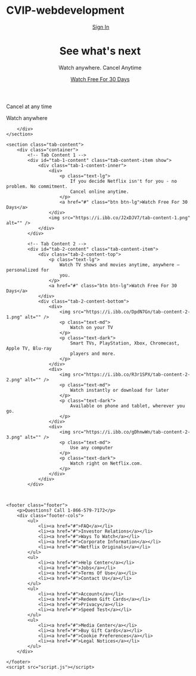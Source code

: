 # CVIP-webdevelopment

<html>
<head>
    <meta charset="UTF-8">
    <meta http-equiv="X-UA-Compatible" content="IE=edge">
    <meta name="viewport" content="width=device-width, initial-scale=1.0">
    <title>Netflix Clone</title>
    <link rel="stylesheet" href="styles1.css">
</head>
<body>
    <header class="showcase">
        <div class="showcase-top">
            <img src="https://i.ibb.co/r5krrdz/logo.png" alt="" />
            <a href="#" class="btn btn-rounded">Sign In</a>
        </div>
        <div class="showcase-content">
            <h1>See what's next</h1>
            <p>Watch anywhere. Cancel Anytime</p>
            <a href="#" class="btn btn-xl"
                >Watch Free For 30 Days <i class="fas fa-chevron-right btn-icon"></i
            ></a>
        </div>
    </header>
    <section class="tabs">
        <div class="container">
            <div id="tab-1" class="tab-item tab-border">
                <i class="fas fa-door-open fa-3x"></i>
                <p class="hide-sm">Cancel at any time</p>
            </div>
            <div id="tab-2" class="tab-item">
                <i class="fas fa-tablet-alt fa-3x"></i>
                <p class="hide-sm">Watch anywhere</p>
            </div>
          
        </div>
    </section>
 
    <section class="tab-content">
        <div class="container">
            <!-- Tab Content 1 -->
            <div id="tab-1-content" class="tab-content-item show">
                <div class="tab-1-content-inner">
                    <div>
                        <p class="text-lg">
                            If you decide Netflix isn't for you - no problem. No commitment.
                            Cancel online anytime.
                        </p>
                        <a href="#" class="btn btn-lg">Watch Free For 30 Days</a>
                    </div>
                    <img src="https://i.ibb.co/J2xDJV7/tab-content-1.png" alt="" />
                </div>
            </div>
 
            <!-- Tab Content 2 -->
            <div id="tab-2-content" class="tab-content-item">
                <div class="tab-2-content-top">
                    <p class="text-lg">
                        Watch TV shows and movies anytime, anywhere — personalized for
                        you.
                    </p>
                    <a href="#" class="btn btn-lg">Watch Free For 30 Days</a>
                </div>
                <div class="tab-2-content-bottom">
                    <div>
                        <img src="https://i.ibb.co/DpdN7Gn/tab-content-2-1.png" alt="" />
                        <p class="text-md">
                            Watch on your TV
                        </p>
                        <p class="text-dark">
                            Smart TVs, PlayStation, Xbox, Chromecast, Apple TV, Blu-ray
                            players and more.
                        </p>
                    </div>
                    <div>
                        <img src="https://i.ibb.co/R3r1SPX/tab-content-2-2.png" alt="" />
                        <p class="text-md">
                            Watch instantly or download for later
                        </p>
                        <p class="text-dark">
                            Available on phone and tablet, wherever you go.
                        </p>
                    </div>
                    <div>
                        <img src="https://i.ibb.co/gDhnwWn/tab-content-2-3.png" alt="" />
                        <p class="text-md">
                            Use any computer
                        </p>
                        <p class="text-dark">
                            Watch right on Netflix.com.
                        </p>
                    </div>
                </div>
            </div>
 

 
    <footer class="footer">
        <p>Questions? Call 1-866-579-7172</p>
        <div class="footer-cols">
            <ul>
                <li><a href="#">FAQ</a></li>
                <li><a href="#">Investor Relations</a></li>
                <li><a href="#">Ways To Watch</a></li>
                <li><a href="#">Corporate Information</a></li>
                <li><a href="#">Netflix Originals</a></li>
            </ul>
            <ul>
                <li><a href="#">Help Center</a></li>
                <li><a href="#">Jobs</a></li>
                <li><a href="#">Terms Of Use</a></li>
                <li><a href="#">Contact Us</a></li>
            </ul>
            <ul>
                <li><a href="#">Account</a></li>
                <li><a href="#">Redeem Gift Cards</a></li>
                <li><a href="#">Privacy</a></li>
                <li><a href="#">Speed Test</a></li>
            </ul>
            <ul>
                <li><a href="#">Media Center</a></li>
                <li><a href="#">Buy Gift Cards</a></li>
                <li><a href="#">Cookie Preferences</a></li>
                <li><a href="#">Legal Notices</a></li>
            </ul>
        </div>
 
    </footer>
    <script src="script.js"></script>
</body>
</html>
